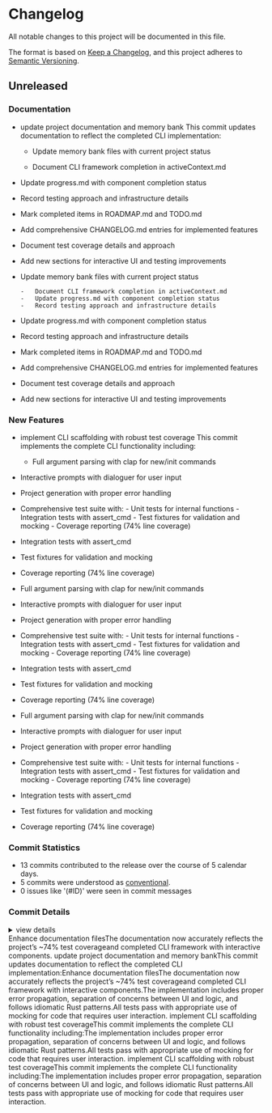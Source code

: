 # Changelog

All notable changes to this project will be documented in this file.

The format is based on [Keep a Changelog](https://keepachangelog.com/en/1.0.0/),
and this project adheres to [Semantic Versioning](https://semver.org/spec/v2.0.0.html).

## Unreleased

### Documentation

<csr-id-2e67d36371c90fabe1cc5fb2625d958a93347db9/>

 - <csr-id-1868c3db08e351db2940fadc77b829ae41ebe9a6/> update project documentation and memory bank
   This commit updates documentation to reflect the completed CLI implementation:
   
   -   Update memory bank files with current project status
   
   -   Document CLI framework completion in activeContext.md
-   Update progress.md with component completion status
-   Record testing approach and infrastructure details
-   Mark completed items in ROADMAP.md and TODO.md
-   Add comprehensive CHANGELOG.md entries for implemented features
-   Document test coverage details and approach
-   Add new sections for interactive UI and testing improvements
-   Update memory bank files with current project status

        -   Document CLI framework completion in activeContext.md
        -   Update progress.md with component completion status
        -   Record testing approach and infrastructure details
-   Update progress.md with component completion status
-   Record testing approach and infrastructure details
-   Mark completed items in ROADMAP.md and TODO.md
-   Add comprehensive CHANGELOG.md entries for implemented features
-   Document test coverage details and approach
-   Add new sections for interactive UI and testing improvements

### New Features

<csr-id-ceaf9105d688626479b9defea548860e20b137cd/>
<csr-id-83197cce409fdd189ef3b412760ba3cabcfaf11d/>

 - <csr-id-e5b2b9bbfea532e9f53e91294d74371df239309c/> implement CLI scaffolding with robust test coverage
   This commit implements the complete CLI functionality including:
   
   -   Full argument parsing with clap for new/init commands
-   Interactive prompts with dialoguer for user input
-   Project generation with proper error handling
-   Comprehensive test suite with:
        -   Unit tests for internal functions
        -   Integration tests with assert_cmd
        -   Test fixtures for validation and mocking
        -   Coverage reporting (74% line coverage)
-   Integration tests with assert_cmd
-   Test fixtures for validation and mocking
-   Coverage reporting (74% line coverage)
-   Full argument parsing with clap for new/init commands
-   Interactive prompts with dialoguer for user input
-   Project generation with proper error handling
-   Comprehensive test suite with:
        -   Unit tests for internal functions
        -   Integration tests with assert_cmd
        -   Test fixtures for validation and mocking
        -   Coverage reporting (74% line coverage)
-   Integration tests with assert_cmd
-   Test fixtures for validation and mocking
-   Coverage reporting (74% line coverage)
-   Full argument parsing with clap for new/init commands
-   Interactive prompts with dialoguer for user input
-   Project generation with proper error handling
-   Comprehensive test suite with:
        -   Unit tests for internal functions
        -   Integration tests with assert_cmd
        -   Test fixtures for validation and mocking
        -   Coverage reporting (74% line coverage)
-   Integration tests with assert_cmd
-   Test fixtures for validation and mocking
-   Coverage reporting (74% line coverage)

### Commit Statistics

<csr-read-only-do-not-edit/>

 - 13 commits contributed to the release over the course of 5 calendar days.
 - 5 commits were understood as [conventional](https://www.conventionalcommits.org).
 - 0 issues like '(#ID)' were seen in commit messages

### Commit Details

<csr-read-only-do-not-edit/>

<details><summary>view details</summary>

 * **Uncategorized**
    - Quickstart-lib v0.1.1 CHANGELOG.md ([`bbb6bd1`](https://github.com/sm-moshi/cargo-quickstart/commit/bbb6bd124cab25b0cb9dd1bb8d0d583defae8772))
    - ~v0.1.1 ([`236bc17`](https://github.com/sm-moshi/cargo-quickstart/commit/236bc172bd592c9258b720e1ea9139cb4900c284))
    - Preparing v0.1.0 ([`d640d9f`](https://github.com/sm-moshi/cargo-quickstart/commit/d640d9fe5647aca15e28c45bfc75130bdf3b06be))
    - Meow ([`f3b283c`](https://github.com/sm-moshi/cargo-quickstart/commit/f3b283ca4b0e67f9c3a5e707d56a05cb70f0df3c))
    - Merge branch 'main' into develop ([`999b399`](https://github.com/sm-moshi/cargo-quickstart/commit/999b399048c5a8ca885d7627535299557c83f83b))
    - Implement CLI scaffolding with robust test coverage ([`e5b2b9b`](https://github.com/sm-moshi/cargo-quickstart/commit/e5b2b9bbfea532e9f53e91294d74371df239309c))
    - Update project documentation and memory bank ([`1868c3d`](https://github.com/sm-moshi/cargo-quickstart/commit/1868c3db08e351db2940fadc77b829ae41ebe9a6))
    - Implement CLI scaffolding with robust test coverage ([`ceaf910`](https://github.com/sm-moshi/cargo-quickstart/commit/ceaf9105d688626479b9defea548860e20b137cd))
    - INIT! ([`89bb640`](https://github.com/sm-moshi/cargo-quickstart/commit/89bb640aa132cd57f1fb4c4c40308f0b9473e4ff))
    - Merge branch 'release/v0.0.1' into develop ([`b2ea7df`](https://github.com/sm-moshi/cargo-quickstart/commit/b2ea7dff4daf97a944302e2af9c4bea166befd54))
    - Update project documentation and memory bank ([`2e67d36`](https://github.com/sm-moshi/cargo-quickstart/commit/2e67d36371c90fabe1cc5fb2625d958a93347db9))
    - Implement CLI scaffolding with robust test coverage ([`83197cc`](https://github.com/sm-moshi/cargo-quickstart/commit/83197cce409fdd189ef3b412760ba3cabcfaf11d))
    - INIT! ([`6039553`](https://github.com/sm-moshi/cargo-quickstart/commit/603955322f238fddba117ab02aa14466dfe707aa))
</details>

<csr-unknown>
Enhance documentation filesThe documentation now accurately reflects the project’s ~74% test coverageand completed CLI framework with interactive components. update project documentation and memory bankThis commit updates documentation to reflect the completed CLI implementation:Enhance documentation filesThe documentation now accurately reflects the project’s ~74% test coverageand completed CLI framework with interactive components.The implementation includes proper error propagation, separation of concerns between UI and logic, and follows idiomatic Rust patterns.All tests pass with appropriate use of mocking for code that requires user interaction. implement CLI scaffolding with robust test coverageThis commit implements the complete CLI functionality including:The implementation includes proper error propagation, separation of concerns between UI and logic, and follows idiomatic Rust patterns.All tests pass with appropriate use of mocking for code that requires user interaction. implement CLI scaffolding with robust test coverageThis commit implements the complete CLI functionality including:The implementation includes proper error propagation, separation of concerns between UI and logic, and follows idiomatic Rust patterns.All tests pass with appropriate use of mocking for code that requires user interaction.<csr-unknown/>

